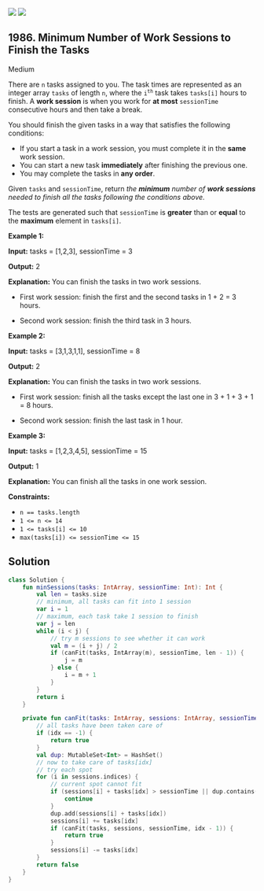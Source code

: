 [![](https://img.shields.io/github/stars/javadev/LeetCode-in-Kotlin?label=Stars&style=flat-square)](https://github.com/javadev/LeetCode-in-Kotlin)
[![](https://img.shields.io/github/forks/javadev/LeetCode-in-Kotlin?label=Fork%20me%20on%20GitHub%20&style=flat-square)](https://github.com/javadev/LeetCode-in-Kotlin/fork)

## 1986\. Minimum Number of Work Sessions to Finish the Tasks

Medium

There are `n` tasks assigned to you. The task times are represented as an integer array `tasks` of length `n`, where the <code>i<sup>th</sup></code> task takes `tasks[i]` hours to finish. A **work session** is when you work for **at most** `sessionTime` consecutive hours and then take a break.

You should finish the given tasks in a way that satisfies the following conditions:

*   If you start a task in a work session, you must complete it in the **same** work session.
*   You can start a new task **immediately** after finishing the previous one.
*   You may complete the tasks in **any order**.

Given `tasks` and `sessionTime`, return _the **minimum** number of **work sessions** needed to finish all the tasks following the conditions above._

The tests are generated such that `sessionTime` is **greater** than or **equal** to the **maximum** element in `tasks[i]`.

**Example 1:**

**Input:** tasks = [1,2,3], sessionTime = 3

**Output:** 2

**Explanation:** You can finish the tasks in two work sessions.

- First work session: finish the first and the second tasks in 1 + 2 = 3 hours.

- Second work session: finish the third task in 3 hours. 

**Example 2:**

**Input:** tasks = [3,1,3,1,1], sessionTime = 8

**Output:** 2

**Explanation:** You can finish the tasks in two work sessions.

- First work session: finish all the tasks except the last one in 3 + 1 + 3 + 1 = 8 hours.

- Second work session: finish the last task in 1 hour. 

**Example 3:**

**Input:** tasks = [1,2,3,4,5], sessionTime = 15

**Output:** 1

**Explanation:** You can finish all the tasks in one work session. 

**Constraints:**

*   `n == tasks.length`
*   `1 <= n <= 14`
*   `1 <= tasks[i] <= 10`
*   `max(tasks[i]) <= sessionTime <= 15`

## Solution

```kotlin
class Solution {
    fun minSessions(tasks: IntArray, sessionTime: Int): Int {
        val len = tasks.size
        // minimum, all tasks can fit into 1 session
        var i = 1
        // maximum, each task take 1 session to finish
        var j = len
        while (i < j) {
            // try m sessions to see whether it can work
            val m = (i + j) / 2
            if (canFit(tasks, IntArray(m), sessionTime, len - 1)) {
                j = m
            } else {
                i = m + 1
            }
        }
        return i
    }

    private fun canFit(tasks: IntArray, sessions: IntArray, sessionTime: Int, idx: Int): Boolean {
        // all tasks have been taken care of
        if (idx == -1) {
            return true
        }
        val dup: MutableSet<Int> = HashSet()
        // now to take care of tasks[idx]
        // try each spot
        for (i in sessions.indices) {
            // current spot cannot fit
            if (sessions[i] + tasks[idx] > sessionTime || dup.contains(sessions[i] + tasks[idx])) {
                continue
            }
            dup.add(sessions[i] + tasks[idx])
            sessions[i] += tasks[idx]
            if (canFit(tasks, sessions, sessionTime, idx - 1)) {
                return true
            }
            sessions[i] -= tasks[idx]
        }
        return false
    }
}
```